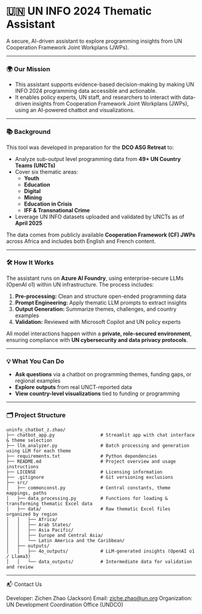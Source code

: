 # 🇺🇳 UN INFO 2024 Thematic Assistant

A secure, AI-driven assistant to explore programming insights from UN Cooperation Framework Joint Workplans (JWPs).

---

### 🌍 Our Mission
- This assistant supports evidence-based decision-making by making UN INFO 2024 programming data accessible and actionable.  
- It enables policy experts, UN staff, and researchers to interact with data-driven insights from Cooperation Framework Joint Workplans (JWPs), using an AI-powered chatbot and visualizations.

---

### 📚 Background
This tool was developed in preparation for the **DCO ASG Retreat** to:

- Analyze sub-output level programming data from **49+ UN Country Teams (UNCTs)**
- Cover six thematic areas:
  - **Youth**
  - **Education**
  - **Digital**
  - **Mining**
  - **Education in Crisis**
  - **IFF & Transnational Crime**
- Leverage UN INFO datasets uploaded and validated by UNCTs as of **April 2025**

The data comes from publicly available **Cooperation Framework (CF) JWPs** across Africa and includes both English and French content.

---

### 🛠 How It Works

The assistant runs on **Azure AI Foundry**, using enterprise-secure LLMs (OpenAI o1) within UN infrastructure. The process includes:

1. **Pre-processing:** Clean and structure open-ended programming data
2. **Prompt Engineering:** Apply thematic LLM prompts to extract insights
3. **Output Generation:** Summarize themes, challenges, and country examples
4. **Validation:** Reviewed with Microsoft Copilot and UN policy experts

All model interactions happen within a **private, role-secured environment**, ensuring compliance with **UN cybersecurity and data privacy protocols**.

---

### 💡 What You Can Do

- **Ask questions** via a chatbot on programming themes, funding gaps, or regional examples
- **Explore outputs** from real UNCT-reported data
- **View country-level visualizations** tied to funding or programming

---

### 🗂 Project Structure
```
uninfo_chatbot_z.zhao/
├── chatbot_app.py                 # Streamlit app with chat interface & theme selection
├── llm_analyzer.py                # Batch processing and generation using LLM for each theme
├── requirements.txt               # Python dependencies
├── README.md                      # Project overview and usage instructions
├── LICENSE                        # Licensing information
├── .gitignore                     # Git versioning exclusions
├── src/
│   ├── commonconst.py             # Central constants, theme mappings, paths
│   ├── data_processing.py         # Functions for loading & transforming thematic Excel data
│   ├── data/                      # Raw thematic Excel files organized by region
│   │   ├── Africa/
│   │   ├── Arab States/
│   │   ├── Asia Pacific/
│   │   ├── Europe and Central Asia/
│   │   └── Latin America and the Caribbean/
│   ├── outputs/
│   │   ├── 4o_outputs/            # LLM-generated insights (OpenAI o1 / Llama3)
│   │   └── data_outputs/          # Intermediate data for validation and review
```
---

📬 Contact Us

Developer: Zichen Zhao (Jackson)
Email: ziche.zhao@un.org
Organization: UN Development Coordination Office (UNDCO)